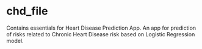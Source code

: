 # chd_file
Contains essentials for Heart Disease Prediction App.
An app for prediction of risks related to Chronic Heart Disease risk based on Logistic Regression model.

